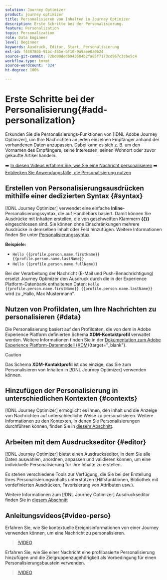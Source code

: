 ```yaml
---
solution: Journey Optimizer
product: journey optimizer
title: Personalisieren von Inhalten in Journey Optimizer
description: Erste Schritte bei der Personalisierung.
feature: Personalization
topic: Personalization
role: Data Engineer
level: Beginner
keywords: Ausdruck, Editor, Start, Personalisierung
exl-id: f448780b-91bc-455e-bf10-9a9aee0a0b24
source-git-commit: 72bd00dedb943604b2fa85f7173cd967c3cbe5c4
workflow-type: tm+mt
source-wordcount: '324'
ht-degree: 100%

---
```


# Erste Schritte bei der Personalisierung{#add-personalization}

Erkunden Sie die Personalisierungs-Funktionen von [!DNL Adobe Journey Optimizer], um Ihre Nachrichten an jeden einzelnen Empfänger anhand der vorhandenen Daten anzupassen. Dabei kann es sich z. B. um den Vornamen des Empfängers, seine Interessen, seinen Wohnort oder zuvor gekaufte Artikel handeln.

➡️ [In diesen Videos erfahren Sie, wie Sie eine Nachricht personalisieren](#video-perso)
➡️ [Entdecken Sie Anwendungsfälle, die Personalisierung nutzen](personalization-use-case.md)

## Erstellen von Personalisierungsausdrücken mithilfe einer dedizierten Syntax {#syntax}

[!DNL Journey Optimizer] verwendet eine einfache **Inline**-Personalisierungssyntax, die auf Handlebars basiert. Damit können Sie Ausdrücke mit Inhalten erstellen, die von geschweiften Klammern **{{}}** eingeschlossen sind. Sie können ohne Einschränkungen mehrere Ausdrücke in demselben Inhalt oder Feld hinzufügen. Weitere Informationen finden Sie unter [Personalisierungssyntax](personalization-syntax.md).

**Beispiele:**

* `Hello {{profile.person.name.firstName}} {{profile.person.name.lastName}}`
* `Hello {{profile.person.name.fullName}}`

Bei der Verarbeitung der Nachricht (E-Mail und Push-Benachrichtigung) ersetzt Journey Optimizer den Ausdruck durch die in der Experience Platform-Datenbank enthaltenen Daten: `Hello {{profile.person.name.firstName}} {{profile.person.name.lastName}}` wird zu „Hallo, Max Mustermann“.

## Nutzen von Profildaten, um Ihre Nachrichten zu personalisieren {#data}

Die Personalisierung basiert auf den Profildaten, die von dem in Adobe Experience Platform definierten Schema **XDM-Kontaktprofil** verwaltet werden. Weitere Informationen finden Sie in der [Dokumentation zum Adobe Experience Platform-Datenmodell (XDM)](https://experienceleague.adobe.com/docs/experience-platform/xdm/home.html?lang=de){target="_blank"}.

>[!CAUTION]
>Das Schema **XDM-Kontaktprofil** ist das einzige, das Sie zum Personalisieren von Inhalten in [!DNL Journey Optimizer] verwenden können.

## Hinzufügen der Personalisierung in unterschiedlichen Kontexten {#contexts}

[!DNL Journey Optimizer] ermöglicht es Ihnen, den Inhalt und die Anzeige von Nachrichten auf unterschiedliche Weise zu personalisieren. Weitere Informationen zu den Kontexten, in denen Sie Personalisierungen durchführen können, finden Sie in [diesem Abschnitt](personalization-contexts.md).

## Arbeiten mit dem Ausdruckseditor {#editor}

[!DNL Journey Optimizer] bietet einen Ausdruckseditor, in dem Sie alle Daten auswählen, anordnen, anpassen und validieren können, um eine individuelle Personalisierung für Ihre Inhalte zu erstellen.

Es stehen verschiedene Tools zur Verfügung, die Sie bei der Erstellung Ihres Personalisierungsinhalts unterstützen (Hilfsfunktionen, Bibliothek mit vordefinierten Ausdrücken, Favorisierung von Attributen usw.).

Weitere Informationen zum [!DNL Journey Optimizer] Ausdruckseditor finden Sie in [diesem Abschnitt](personalization-build-expressions.md)

## Anleitungsvideos{#video-perso}

Erfahren Sie, wie Sie kontextuelle Ereignisinformationen von einer Journey verwenden können, um eine Nachricht zu personalisieren.

>[!VIDEO](https://video.tv.adobe.com/v/334165?quality=12)

Erfahren Sie, wie Sie einer Nachricht eine profilbasierte Personalisierung hinzufügen und die Zielgruppenzugehörigkeit als Vorbedingung für einen Personalisierungsbaustein verwenden.

>[!VIDEO](https://video.tv.adobe.com/v/334078?quality=12)
